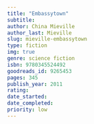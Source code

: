 ```yaml
---
title: "Embassytown"
subtitle: 
author: China Mieville
author_last: Mieville
slug: mieville-embassytown
type: fiction
img: true
genre: science fiction
isbn: 9780345524492
goodreads_id: 9265453
pages: 345
publish_year: 2011 
rating: 
date_started:
date_completed:
priority: low
---
```

